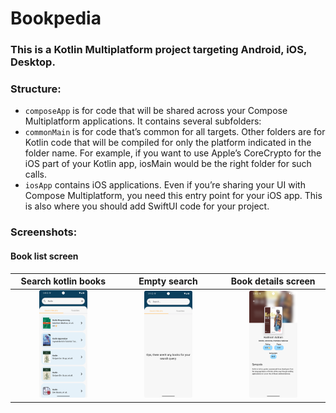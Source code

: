 # Bookpedia
### This is a Kotlin Multiplatform project targeting Android, iOS, Desktop.
### Structure:
- `composeApp` is for code that will be shared across your Compose Multiplatform applications. It contains several subfolders:
- `commonMain` is for code that’s common for all targets.
Other folders are for Kotlin code that will be compiled for only the platform indicated in the folder name. For example, if you want to use Apple’s CoreCrypto for the iOS part of your Kotlin app, iosMain would be the right folder for such calls.
- `iosApp` contains iOS applications. Even if you’re sharing your UI with Compose Multiplatform, you need this entry point for your iOS app. This is also where you should add SwiftUI code for your project.

### Screenshots:
#### Book list screen
Search kotlin books            |  Empty search | Book details screen
:-------------------------:|:-------------------------:|:-------------------------:
<img src="Screenshots/book_search_screen_empty_query.png" alt="Search kotlin books" style="width:50%; height:auto;">|  <img src="Screenshots/book_search_screen_kotlin.png" alt="Empty search" style="width:50%; height:auto;"> |  <img src="Screenshots/book_details_screen.png" alt="Book details screen" style="width:50%; height:auto;">
